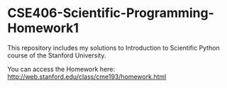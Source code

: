 # CSE406-Scientific-Programming-Homework1

This repository includes my solutions to Introduction to Scientific Python course of the Stanford University.

You can access the Homework here: http://web.stanford.edu/class/cme193/homework.html